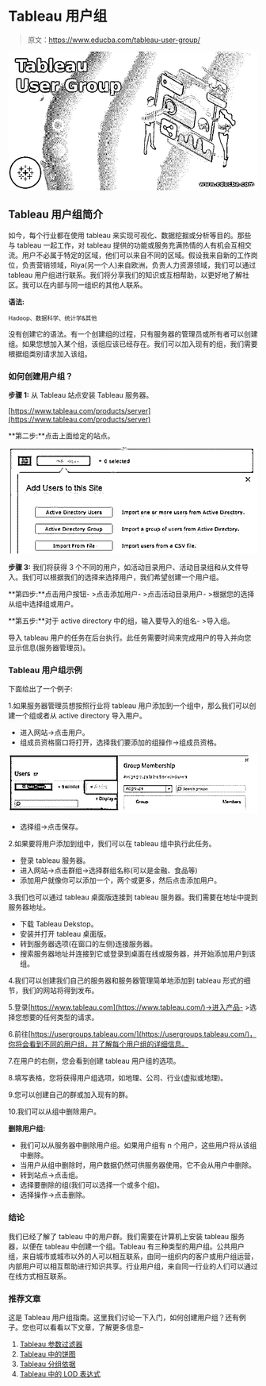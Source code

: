 # Tableau 用户组

> 原文：<https://www.educba.com/tableau-user-group/>

![Tableau User Group](img/7024c44d6a618e25bc1b5992b3148976.png)



## Tableau 用户组简介

如今，每个行业都在使用 tableau 来实现可视化、数据挖掘或分析等目的。那些与 tableau 一起工作，对 tableau 提供的功能或服务充满热情的人有机会互相交流。用户不必属于特定的区域，他们可以来自不同的区域。假设我来自新的工作岗位，负责营销领域，Riya(另一个人)来自欧洲，负责人力资源领域，我们可以通过 tableau 用户组进行联系。我们将分享我们的知识或互相帮助，以更好地了解社区。我可以在内部与同一组织的其他人联系。

**语法:**

<small>Hadoop、数据科学、统计学&其他</small>

没有创建它的语法。有一个创建组的过程，只有服务器的管理员或所有者可以创建组。如果您想加入某个组，该组应该已经存在。我们可以加入现有的组，我们需要根据组类别请求加入该组。

### 如何创建用户组？

**步骤 1:** 从 Tableau 站点安装 Tableau 服务器。

[https://www.tableau.com/products/server](https://www.tableau.com/products/server)

**第二步:**点击上面给定的站点。

![Tableau User Group 1](img/b5f281a07fc1e1258b19124ab1c87e33.png)



**步骤 3:** 我们将获得 3 个不同的用户，如活动目录用户、活动目录组和从文件导入。我们可以根据我们的选择来选择用户，我们希望创建一个用户组。

**第四步:**点击用户按钮- >点击添加用户- >点击活动目录用户- >根据您的选择从组中选择组或用户。

**第五步:**对于 active directory 中的组，输入要导入的组名- >导入组。

导入 tableau 用户的任务在后台执行。此任务需要时间来完成用户的导入并向您显示信息(服务器管理员)。

### Tableau 用户组示例

下面给出了一个例子:

1.如果服务器管理员想按照行业将 tableau 用户添加到一个组中，那么我们可以创建一个组或者从 active directory 导入用户。

*   进入网站->点击用户。
*   组成员资格窗口将打开，选择我们要添加的组操作->组成员资格。

![Tableau User Group 2JPG](img/a1762fb72851fb04610c5713ecad9647.png)



*   选择组->点击保存。

2.如果要将用户添加到组中，我们可以在 tableau 组中执行此任务。

*   登录 tableau 服务器。
*   进入网站->点击群组->选择群组名称(可以是金融、食品等)
*   添加用户就像你可以添加一个，两个或更多，然后点击添加用户。

3.我们也可以通过 tableau 桌面版连接到 tableau 服务器。我们需要在地址中提到服务器地址。

*   下载 Tableau Dekstop。
*   安装并打开 tableau 桌面版。
*   转到服务器选项(在窗口的左侧)连接服务器。
*   搜索服务器地址并连接到它或登录到桌面在线或服务器，并开始添加用户到该组。

4.我们可以创建我们自己的服务器和服务器管理简单地添加到 tableau 形式的细节，我们的网站将得到发布。

5.登录[https://www.tableau.com](https://www.tableau.com/)->进入产品- >选择您想要的任何类型的请求。

6.前往[https://usergroups.tableau.com/](https://usergroups.tableau.com/)，你将会看到不同的用户组，并了解每个用户组的详细信息。

7.在用户的右侧，您会看到创建 tableau 用户组的选项。

8.填写表格，您将获得用户组选项，如地理、公司、行业(虚拟或地理)。

9.您可以创建自己的群或加入现有的群。

10.我们可以从组中删除用户。

**删除用户组:**

*   我们可以从服务器中删除用户组。如果用户组有 n 个用户，这些用户将从该组中删除。
*   当用户从组中删除时，用户数据仍然可供服务器使用。它不会从用户中删除。
*   转到站点->点击组。
*   选择要删除的组(我们可以选择一个或多个组)。
*   选择操作->点击删除。

### 结论

我们已经了解了 tableau 中的用户群。我们需要在计算机上安装 tableau 服务器，以便在 tableau 中创建一个组。Tableau 有三种类型的用户组。公共用户组，来自城市或城市以外的人可以相互联系，由同一组织内的客户或用户组运营，内部用户可以相互帮助进行知识共享。行业用户组，来自同一行业的人们可以通过在线方式相互联系。

### 推荐文章

这是 Tableau 用户组指南。这里我们讨论一下入门，如何创建用户组？还有例子。您也可以看看以下文章，了解更多信息–

1.  [Tableau 参数过滤器](https://www.educba.com/tableau-parameter-filter/)
2.  [Tableau 中的饼图](https://www.educba.com/pie-chart-in-tableau/)
3.  [Tableau 分组依据](https://www.educba.com/tableau-group-by/)
4.  [Tableau 中的 LOD 表达式](https://www.educba.com/lod-expressions-in-tableau/)





